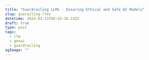 ```yaml
---
title: "Guardrailing LLMs - Ensuring Ethical and Safe AI Models"
slug: guarailing-llms
datetime: 2024-03-23T08:43:16.142Z
draft: true
type: post
tags:
  - llm
  - genai
  - guardrailing
ogImage: ""
---
```



